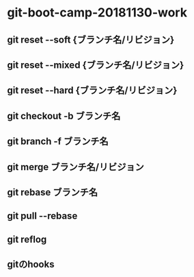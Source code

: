# git-boot-camp-20181130-work

## git reset --soft {ブランチ名/リビジョン}

## git reset --mixed {ブランチ名/リビジョン}

## git reset --hard {ブランチ名/リビジョン}

## git checkout -b ブランチ名

## git branch -f ブランチ名

## git merge ブランチ名/リビジョン

## git rebase ブランチ名

## git pull --rebase

## git reflog

## gitのhooks

